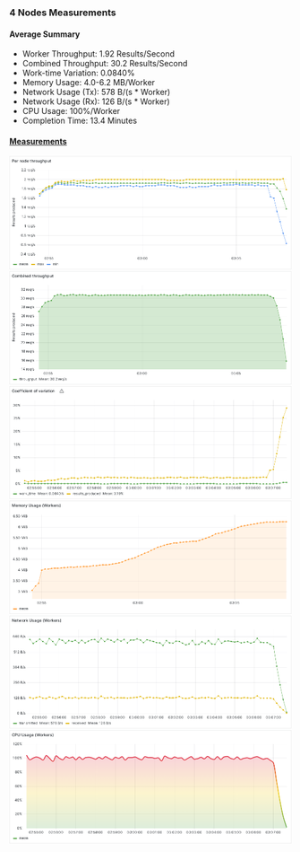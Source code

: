 ### 4 Nodes Measurements

#### Average Summary

- Worker Throughput: 1.92 Results/Second
- Combined Throughput: 30.2 Results/Second
- Work-time Variation: 0.0840%
- Memory Usage: 4.0-6.2 MB/Worker
- Network Usage (Tx): 578 B/(s * Worker)
- Network Usage (Rx): 126 B/(s * Worker)
- CPU Usage: 100%/Worker
- Completion Time: 13.4 Minutes

#### [Measurements](https://snapshots.raintank.io/dashboard/snapshot/Y3IBLZn7NwpJ5b4d1knw7u7j52BpNeHK)

![Worker_throughput](Per%20node%20throughput.png)
![Combined_throughput](Combined%20throughput.png)
![Variation](Coefficient%20of%20variation.png)
![Memory](Memory%20Usage%20(Workers).png)
![Network](Network%20Usage%20(Workers).png)
![CPU](CPU%20Usage%20(Workers).png)
